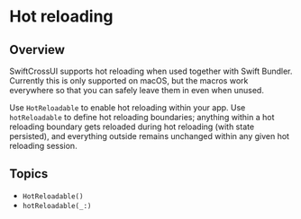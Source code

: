 # Hot reloading

## Overview

SwiftCrossUI supports hot reloading when used together with Swift Bundler.
Currently this is only supported on macOS, but the macros work everywhere so
that you can safely leave them in even when unused.

Use ``HotReloadable`` to enable hot reloading within your app. Use
``hotReloadable`` to define hot reloading boundaries; anything within a hot
reloading boundary gets reloaded during hot reloading (with state persisted),
and everything outside remains unchanged within any given hot reloading session.

## Topics

- ``HotReloadable()``
- ``hotReloadable(_:)``
